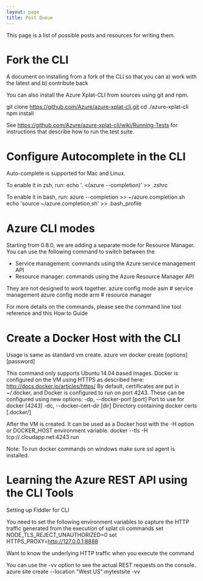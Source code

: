 ```yaml
---
layout: page
title: Post Queue
---
```


This page is a list of possible posts and resources for writing them.

# Fork the CLI

A document on installing from a fork of the CLI so that you can a) work with the latest and b) contribute back

You can also install the Azure Xplat-CLI from sources using git and npm.

git clone https://github.com/Azure/azure-xplat-cli.git
cd ./azure-xplat-cli
npm install

See https://github.com/Azure/azure-xplat-cli/wiki/Running-Tests for instructions that describe how to run the test suite.

# Configure Autocomplete in the CLI

Auto-complete is supported for Mac and Linux.

To enable it in zsh, run:
echo '. <(azure --completion)' >> .zshrc

To enable it in bash, run:
azure --completion >> ~/azure.completion.sh
echo 'source ~/azure.completion.sh' >> .bash_profile

# Azure CLI modes

Starting from 0.8.0, we are adding a separate mode for Resource Manager. You can use the following command to switch between the
* Service management: commands using the Azure service management API
* Resource manager: commands using the Azure Resource Manager API

They are not designed to work together.
azure config mode asm # service management
azure config mode arm # resource manager

For more details on the commands, please see the command line tool reference and this How to Guide

# Create a Docker Host with the CLI

Usage is same as standard vm create.
azure vm docker create [options] <dns-name> <image> <user-name> [password]


This command only supports Ubuntu 14.04 based images. Docker is configured on the VM using HTTPS as described here: http://docs.docker.io/articles/https/ By default, certificates are put in ~/.docker, and Docker is configured to run on port 4243. These can be configured using new options:
-dp, --docker-port [port]              Port to use for docker [4243]
-dc, --docker-cert-dir [dir]           Directory containing docker certs [.docker/]


After the VM is created. It can be used as a Docker host with the -H option or DOCKER_HOST environment variable.
docker --tls -H tcp://<my-host>.cloudapp.net:4243 run


Note: To run docker commands on windows make sure ssl agent is installed.


# Learning the Azure REST API using the CLI Tools

Setting up Fiddler for CLI

You need to set the following environment variables to capture the HTTP traffic generated from the execution of xplat cli commands
set NODE_TLS_REJECT_UNAUTHORIZED=0
set HTTPS_PROXY=http://127.0.0.1:8888



Want to know the underlying HTTP traffic when you execute the command

You can use the -vv option to see the actual REST requests on the console.
azure site create --location "West US" mytestsite -vv




 